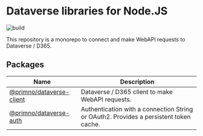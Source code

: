 # Dataverse libraries for Node.JS

![build](https://img.shields.io/github/actions/workflow/status/primno/dataverse/test.yml)

This repository is a monorepo to connect and make WebAPI requests to Dataverse / D365.

## Packages

| Name | Description |
| --- | --- |
| [@primno/dataverse-client](packages/dataverse-client/) | Dataverse / D365 client to make WebAPI requests. |
| [@primno/dataverse-auth](packages/dataverse-auth/) | Authentication with a connection String or OAuth2. Provides a persistent token cache. |